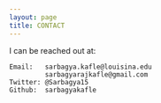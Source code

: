 ```yaml
---
layout: page
title: CONTACT
---
```


I can be reached out at:

    Email:   sarbagya.kafle@louisina.edu
             sarbagyarajkafle@gmail.com
    Twitter: @Sarbagya15
    Github:  sarbagyakafle
    
